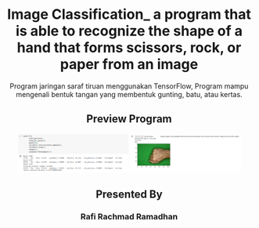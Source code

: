<h1 align="center">
Image Classification_ a program that is able to recognize the shape of a hand that forms scissors, rock, or paper from an image
</h1>

<p align="center">
Program jaringan saraf tiruan menggunakan TensorFlow, Program mampu mengenali bentuk tangan yang membentuk gunting, batu, atau kertas.
</p>

<h2 align="center">
Preview Program
</h2>
<p align="center">
  <img width="45%" alt="Classification" title="Classification" src="screenshots/1.png"/>
  <img width="45%" alt="Classification" title="Classification" src="screenshots/2.png"/>

  <!-- <img width="45%" alt="ABL" title="ABL" src="screenshots/3.png"/>
  <img width="45%" alt="ABL" title="ABL" src="screenshots/4.png"/> -->
</p>

<h2 align="center">
Presented By
</h2>
<h3 align="center">Rafi Rachmad Ramadhan</h3>
 
